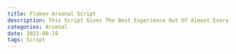 ```yaml
---
title: Flakes Arsenal Script
description: This Script Gives The Best Experience Out Of Almost Every Arsenal Script Having Many Features That Paid Scripts Have But All For Free 
categories: Arsenal
date: 2023-08-19
tags: Script
---
```

